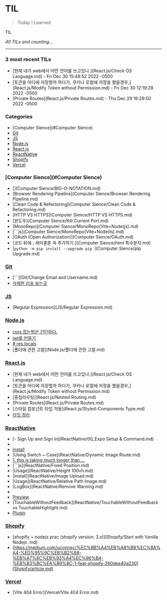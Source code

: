 # TIL
> Today I Learned

TIL


_40 TILs and counting..._

---

### 3 most recent TILs

- [현재 내가 web에서 어떤 언어를 쓰고있나.](React.js/Check OS Language.md) - Fri Dec 30 15:48:52 2022 -0500
- [토큰을 어디에 저장할까 하다가, 쿠키나 로컬에 저장을 했을경우,](React.js/Modify Token without Permission.md) - Fri Dec 30 12:19:28 2022 -0500
- [Private Routes](React.js/Private Routes.md) - Thu Dec 29 16:29:50 2022 -0500

### Categories

- [Computer Sience](#Computer Sience)
- [Git](#Git)
- [JS](#JS)
- [Node.js](#Node.js)
- [React.js](#React.js)
- [ReactNative](#ReactNative)
- [Shopify](#Shopify)
- [Vercel](#Vercel)

### [Computer Sience](#Computer Sience)
- [](Computer Sience/BIG-O-NOTATION.md)
- [Browser Rendering Pipeline](Computer Sience/Browser Rendering Pipeline.md)
- [Clean Code & Refectoring](Computer Sience/Clean Code & Refactoring.md)
- [HTTP VS HTTPS](Computer Sience/HTTP VS HTTPS.md)
- [윈도우](Computer Sience/Kill Current Port.md)
- [MonoRepo](Computer Sience/MonoRepo(Vite+Node(js).md)
- [```js](Computer Sience/MonoRepo(Vite+Node(ts).md)
- [OAuth (Open Authorization)](Computer Sience/OAuth.md)
- [코드 뒤에 ; 세미콜론 꼭 추가하기.](Computer Sience/html 특수문자.md)
- [```python -m pip install --upgrade pip ```](Computer Sience/pip Upgrade.md)

### [Git](#Git)
- [```](Git/Change Email and Username.md)
- [삭제한 리포 보는곳](Git/Deleted_Repositories.md)

### [JS](#JS)
- [Regular Expression](JS/Regular Expression.md)

### [Node.js](#Node.js)
- [cors 잡는법은 간단하다.](Node.js/cors.md)
- [jwt를 만들기](Node.js/jsonwebtoken.md)
- [# res.locals](Node.js/res.locals.md)
- [폴더에 관한 고찰](Node.js/폴더에 관한 고찰.md)

### [React.js](#React.js)
- [현재 내가 web에서 어떤 언어를 쓰고있나.](React.js/Check OS Language.md)
- [토큰을 어디에 저장할까 하다가, 쿠키나 로컬에 저장을 했을경우,](React.js/Modify Token without Permission.md)
- [중첩라우팅](React.js/Nested Routing.md)
- [Private Routes](React.js/Private Routes.md)
- [스타일 컴포넌트 타입 적용](React.js/Styled-Components Type.md)
- [타입 정리](React.js/Type.md)

### [ReactNative](#ReactNative)
- [- Sign Up and Sign In](ReactNative/00_Expo Setup & Command.md)
- [](ReactNative/01_Elements.md)
- [Install](ReactNative/BaseURL.md)
- [Using Switch ~ Case](ReactNative/Dynamic Image Route.md)
- [1. this is taking much longer than ...](ReactNative/Errors.md)
- [```js](ReactNative/Fixed Position.md)
- [Usage](ReactNative/Height 100vh.md)
- [Install](ReactNative/Image Upload.md)
- [Usage](ReactNative/Relative Path Image.md)
- [LogBox](ReactNative/Remove Warning.md)
- [](ReactNative/StackNavigation.md)
- [Preview](ReactNative/StackNavigation_Practice.md)
- [TouchableWithoutFeedback](ReactNative/TouchableWithoutFeedback vs TouchableHighlight.md)
- [Plugin](ReactNative/env.md)

### [Shopify](#Shopify)
- [shopify + nodejs prac (shopify version: 3.x)](Shopify/Start with Vanilla Nodejs .md)
- [https://medium.com/uconnec/%EC%BB%A4%EB%A8%B8%EC%8A%A4-%ED%95%9C%EB%B2%88-%EB%A7%8C%EB%93%A4%EC%96%B4-%EB%B3%BC%EA%B9%8C-1-feat-shopify-260dee40a230](Shopify/article.md)

### [Vercel](#Vercel)
- [Vite 404 Error](Vercel/Vite 404 Error.md)

[1]: https://simonwillison.net/2020/Apr/20/self-rewriting-readme/
[2]: https://github.com/jbranchaud/til

